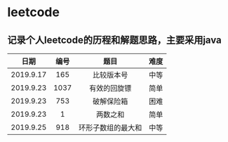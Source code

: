 # leetcode

## 记录个人leetcode的历程和解题思路，主要采用java

日期|编号|题目|难度
---|:--:|:--:|---:
2019.9.17|165|比较版本号|中等
2019.9.23|1037|有效的回旋镖|简单
2019.9.23|753|破解保险箱|困难
2019.9.23|1|两数之和|简单
2019.9.25|918|环形子数组的最大和|中等
